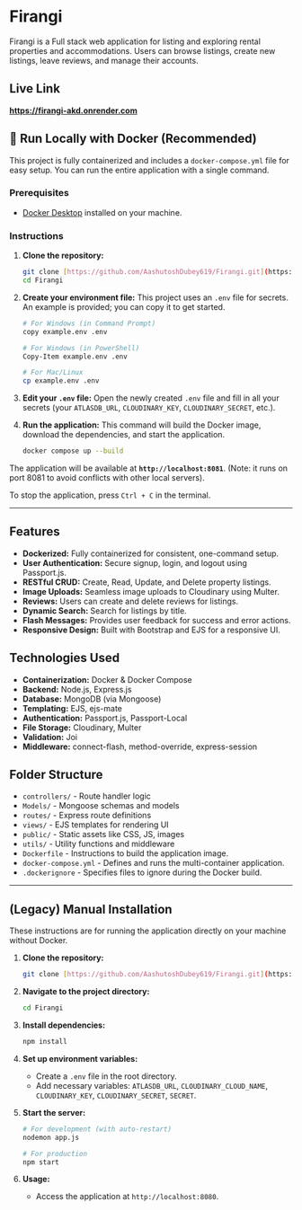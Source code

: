 # Firangi

Firangi is a Full stack web application for listing and exploring rental properties and accommodations. Users can browse listings, create new listings, leave reviews, and manage their accounts.

## Live Link

**https://firangi-akd.onrender.com**

## 🚀 Run Locally with Docker (Recommended)

This project is fully containerized and includes a `docker-compose.yml` file for easy setup. You can run the entire application with a single command.

### Prerequisites
* [Docker Desktop](https://www.docker.com/products/docker-desktop/) installed on your machine.

### Instructions
1.  **Clone the repository:**
    ```bash
    git clone [https://github.com/AashutoshDubey619/Firangi.git](https://github.com/AashutoshDubey619/Firangi.git)
    cd Firangi
    ```

2.  **Create your environment file:**
    This project uses an `.env` file for secrets. An example is provided; you can copy it to get started.
    ```bash
    # For Windows (in Command Prompt)
    copy example.env .env

    # For Windows (in PowerShell)
    Copy-Item example.env .env

    # For Mac/Linux
    cp example.env .env
    ```
    
3.  **Edit your `.env` file:**
    Open the newly created `.env` file and fill in all your secrets (your `ATLASDB_URL`, `CLOUDINARY_KEY`, `CLOUDINARY_SECRET`, etc.).

4.  **Run the application:**
    This command will build the Docker image, download the dependencies, and start the application.
    ```bash
    docker compose up --build
    ```
    
The application will be available at **`http://localhost:8081`**. (Note: it runs on port 8081 to avoid conflicts with other local servers).

To stop the application, press `Ctrl + C` in the terminal.

---

## Features

-   **Dockerized:** Fully containerized for consistent, one-command setup.
-   **User Authentication:** Secure signup, login, and logout using Passport.js.
-   **RESTful CRUD:** Create, Read, Update, and Delete property listings.
-   **Image Uploads:** Seamless image uploads to Cloudinary using Multer.
-   **Reviews:** Users can create and delete reviews for listings.
-   **Dynamic Search:** Search for listings by title.
-   **Flash Messages:** Provides user feedback for success and error actions.
-   **Responsive Design:** Built with Bootstrap and EJS for a responsive UI.

## Technologies Used

-   **Containerization:** Docker & Docker Compose
-   **Backend:** Node.js, Express.js
-   **Database:** MongoDB (via Mongoose)
-   **Templating:** EJS, ejs-mate
-   **Authentication:** Passport.js, Passport-Local
-   **File Storage:** Cloudinary, Multer
-   **Validation:** Joi
-   **Middleware:** connect-flash, method-override, express-session

## Folder Structure

-   `controllers/` - Route handler logic
-   `Models/` - Mongoose schemas and models
-   `routes/` - Express route definitions
-   `views/` - EJS templates for rendering UI
-   `public/` - Static assets like CSS, JS, images
-   `utils/` - Utility functions and middleware
-   `Dockerfile` - Instructions to build the application image.
-   `docker-compose.yml` - Defines and runs the multi-container application.
-   `.dockerignore` - Specifies files to ignore during the Docker build.

---

## (Legacy) Manual Installation

These instructions are for running the application directly on your machine without Docker.

1.  **Clone the repository:**
    ```bash
    git clone [https://github.com/AashutoshDubey619/Firangi.git](https://github.com/AashutoshDubey619/Firangi.git)
    ```
2.  **Navigate to the project directory:**
    ```bash
    cd Firangi
    ```
3.  **Install dependencies:**
    ```bash
    npm install
    ```
4.  **Set up environment variables:**
    -   Create a `.env` file in the root directory.
    -   Add necessary variables: `ATLASDB_URL`, `CLOUDINARY_CLOUD_NAME`, `CLOUDINARY_KEY`, `CLOUDINARY_SECRET`, `SECRET`.

5.  **Start the server:**
    ```bash
    # For development (with auto-restart)
    nodemon app.js
    
    # For production
    npm start
    ```
6.  **Usage:**
    -   Access the application at `http://localhost:8080`.


